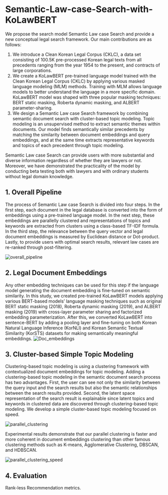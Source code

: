# Semantic-Law-case-Search-with-KoLawBERT

 We propose the search model Semantic Law case Search and provide a new conceptual legal search framework. Our main contributions are as follows:
 
 1. We introduce a Clean Korean Legal Corpus (CKLC), a data set consisting of 100.5K pre-processed Korean legal texts from all precedents ranging from the year 1954 to the present, and contracts of large corporations.
 2. We create a KoLawBERT pre-trained language model trained with the Clean  Korean Legal Corpus (CKLC) by applying various masked language modeling (MLM) methods. Training with MLM allows language models to better understand the language in a more specific domain. KoLawBERT model was shaped with three popular masking techniques: BERT static masking, Roberta dynamic masking, and ALBERT parameter-sharing.
 3. We design a Semantic Law case Search framework by combining semantic document search with cluster-based topic modeling. Topic modeling is an unsupervised method to extract semantic themes within documents. Our model finds semantically similar precedents by matching the similarity between document embeddings and query embeddings, and at the same time extracts representative keywords and topics of each precedent through topic modeling.

 Semantic Law case Search can provide users with more substantial and diverse information regardless of whether they are lawyers or not. Moreover, we have demonstrated the practicality of the model by conducting beta testing both with lawyers and with ordinary students without legal domain knowledge.


 ## 1. Overall Pipeline
 The process of Semantic Law case Search is divided into four steps. In the first step, each document in the legal database is converted into the form of embeddings using a pre-trained language model. In the next step, these embeddings are parallelly clustered and representations of topics and keywords are extracted from clusters using a class-based TF-IDF formula. In the third step, the relevance between the query vector and legal document embeddings is measured by Euclidean distance or Dot-product. Lastly, to provide users with optimal search results, relevant law cases are re-ranked through post-filtering.

![overall_pipeline](https://user-images.githubusercontent.com/105137667/172510181-53605f35-9d36-43c5-b7b3-de1a3cfbfea6.jpg)


## 2. Legal Document Embeddings
 Any other embedding techniques can be used for this step if the language model generating the document embedding is fine-tuned on semantic similarity. In this study, we created pre-trained KoLawBERT models applying various BERT-based models’ language masking techniques such as original BERT static masking (2018),  Roberta dynamic masking (2019), and ALBERT masking (2019) with cross-layer parameter sharing and factorized embedding parameterization. After this, we converted KoLawBERT into sentence-BERT by adding a pooling layer and fine-tuning on both Korean Natural Language Inference (KorNLI) and Korean Semantic Textual Similarity (KorSTS) datasets for making semantically meaningful embeddings.
![Doc_embeddings](https://user-images.githubusercontent.com/105137667/172509527-cd1625fa-20bb-4af8-ae74-373f791c17ae.jpg)


## 3. Cluster-based Simple Topic Modeling
 Clustering-based topic modeling is using a clustering framework with contextualized document embeddings for topic modeling. Adding a clustering-based topic modeling in the semantic document search process has two advantages. First, the user can see not only the similarity between the query input and the search results but also the semantic relationships between the search results provided. Second, the latent space representation of the search result is explainable since latent topics and keywords in clustered data are discovered through clustering-based topic modeling. We develop a simple cluster-based topic modeling focused on speed.
 
![parallel_clustering](https://user-images.githubusercontent.com/105137667/172509591-2b472591-2199-45d3-b0fe-d5a8617e5a1f.jpg)
 
Experimental results demonstrate that our parallel clustering is faster and more coherent in document embeddings clustering than other famous clustering methods such as K-means, Agglomerative Clustering, DBSCAN, and HDBSCAN.

![parallel_clustering_speed](https://user-images.githubusercontent.com/105137667/172509757-2b4cda3c-fd85-4ffc-a4e0-d6369a2071d5.jpg)


## 4. Evaluation

Rank-less Recommendation metrics.
